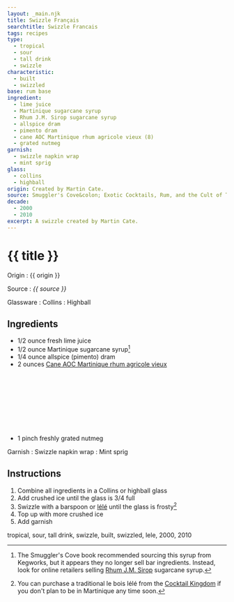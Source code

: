 ```yaml
---
layout: _main.njk
title: Swizzle Français
searchtitle: Swizzle Francais
tags: recipes
type:
  - tropical
  - sour
  - tall drink
  - swizzle
characteristic:
  - built
  - swizzled
base: rum base
ingredient:
  - lime juice
  - Martinique sugarcane syrup
  - Rhum J.M. Sirop sugarcane syrup
  - allspice dram
  - pimento dram
  - cane AOC Martinique rhum agricole vieux (8)
  - grated nutmeg
garnish: 
  - swizzle napkin wrap
  - mint sprig
glass:
  - collins
  - highball
origin: Created by Martin Cate.
source: Smuggler's Cove&colon; Exotic Cocktails, Rum, and the Cult of Tiki
decade:
  - 2000
  - 2010
excerpt: A swizzle created by Martin Cate.
---
```


<!-- markdownlint-disable MD025 -->
# {{ title }}
<!-- markdownlint-enable MD025 -->

Origin
  : {{ origin }}

Source
  : <cite><span data-pagefind-filter="Source">{{ source }}</span></cite>

Glassware
  : <span data-pagefind-filter="Glassware">Collins</span>
  : <span data-pagefind-filter="Glassware">Highball</span>

## Ingredients

- 1/2 ounce fresh lime juice
- 1/2 ounce Martinique sugarcane syrup[^1]
- 1/4 ounce allspice (pimento) dram
- 2 ounces [Cane AOC Martinique rhum agricole vieux](/rums/04-rhum-cane-aoc-martinique-rhum-agricole-vieux/)<icon-l space="1em" class="bigger" label="(8)"><span class="with-icon"><svg class="icon"><use href="/assets/images/icons/circle-8.svg#circle-8"></use></svg></span></icon-l>
- 1 pinch freshly grated nutmeg

[^1]: The Smuggler's Cove book recommended sourcing this syrup from Kegworks, but it appears they no longer sell bar ingredients. Instead, look for online retailers selling <a href="https://bit.ly/3WEiuK1" target="_blank" rel="external noopener">Rhum J.M. Sirop</a> sugarcane syrup.

Garnish
  : <span data-pagefind-filter="Garnish">Swizzle napkin wrap</span>
  : <span data-pagefind-filter="Garnish">Mint sprig</span>

## Instructions

1. Combine all ingredients in a Collins or highball glass
2. Add crushed ice until the glass is 3/4 full
3. Swizzle with a barspoon or <a href="https://www.uncommoncaribbean.com/martinique/uncommon-buy-le-bois-lele-the-authentic-caribbean-swizzle-stick/" target="_blank" rel="external noopener"><span lang="fr">lélé</span></a> until the glass is frosty[^2]
4. Top up with more crushed ice
5. Add garnish

[^2]: You can purchase a traditional <span lang="fr">le bois lélé</span> from the <a href="https://cocktailkingdom.com/products/swizzle-stick" target="_blank" rel="external noopener">Cocktail Kingdom</a> if you don't plan to be in Martinique any time soon.

<div
  class="sr-only"
  data-cat[0]="Drink"
  data-type[0]="Tropical"
  data-type[1]="Sour"
  data-type[2]="Tall drink"
  data-type[3]="Swizzle"
  data-char[0]="Built"
  data-char[1]="Swizzled"
  data-base[0]="Rum/Cane spirits"
  data-ingredient[0]="Lime juice"
  data-ingredient[1]="Sugarcane syrup, Martinique"
  data-ingredient[2]="Rhum J.M. Sirop sugarcane syrup"
  data-ingredient[3]="Allspice dram"
  data-ingredient[4]="Pimento dram"
  data-ingredient[5]="Cane AOC Martinique rhum agricole vieux [8]"
  data-ingredient[6]="Nutmeg, grated"
  data-pantry[0]="Nutmeg, grated"
  data-pantry[1]="Mint sprig"
  data-juice[0]="Lime juice"
  data-syrup[0]="Sugarcane syrup, Martinique"
  data-syrup[1]="Rhum J.M. Sirop sugarcane syrup"
  data-liquor[0]="Allspice dram"
  data-liquor[1]="Pimento dram"
  data-liquor[2]="Cane AOC Martinique rhum agricole vieux [8]"
  data-origin[0]="Martin Cate"
  data-decade[0]="2000"
  data-decade[1]="2010"
  data-pagefind-filter="
    Category[data-cat[0]],
    Type[data-type[0]],
    Type[data-type[1]],
    Type[data-type[2]],
    Type[data-type[3]],
    Characteristic[data-char[0]],
    Characteristic[data-char[1]],
    Base[data-base[0]],
    Ingredient[data-ingredient[0]],
    Ingredient[data-ingredient[1]],
    Ingredient[data-ingredient[2]],
    Ingredient[data-ingredient[3]],
    Ingredient[data-ingredient[4]],
    Ingredient[data-ingredient[5]],
    Ingredient[data-ingredient[6]],
    Pantry[data-pantry[0]],
    Pantry[data-pantry[1]],
    Juice[data-juice[0]],
    Syrup[data-syrup[0]],
    Syrup[data-syrup[1]],
    Liquor[data-liquor[0]],
    Liquor[data-liquor[1]],
    Liquor[data-liquor[2]],
    Origin[data-origin[0]],
    Decade[data-decade[0]],
    Decade[data-decade[1]]
  "
>
</div>

<div class="keywords" aria-hidden>tropical, sour, tall drink, swizzle, built, swizzled, lele, 2000, 2010</div>
